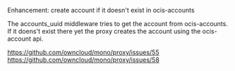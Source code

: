 Enhancement: create account if it doesn't exist in ocis-accounts

The accounts_uuid middleware tries to get the account from ocis-accounts.
If it doens't exist there yet the proxy creates the account using the ocis-account api.

https://github.com/owncloud/mono/proxy/issues/55
https://github.com/owncloud/mono/proxy/issues/58
